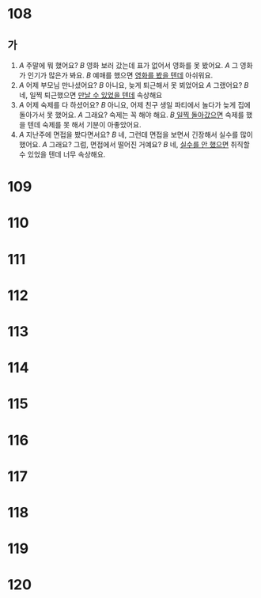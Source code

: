 # 108
## 가
1. *A* 주말에 뭐 했어요?
   *B* 영화 보러 갔는데 표가 없어서 영화를 못 봤어요.
   *A* 그 영화가 인기가 많은가 봐요.
   *B* 예매를 했으면 <u>영화를 봤을 텐데</u> 아쉬워요.
2.  *A* 어제 부모님 만나셨어요?
    *B* 아니요, 늦게 퇴근해서 못 뵈었어요
    *A* 그랬어요?
    *B* 네, 일찍 퇴근했으면 <u>만날 수 있었을 텐데</u> 속상해요
3.  *A* 어제 숙제를 다 하셨어요?
    *B* 아니요, 어제 친구 생일 파티에서 놀다가 늦게 집에 돌아가서 못 했어요.
    *A* 그래요? 숙제는 꼭 해야 해요.
    *B*<u> 일찍 돌아갔으면</u> 숙제를 했을 텐데 숙제를 못 해서 기분이 아좋았어요.
4.  *A* 지난주에 면접을 봤다면서요?
    *B* 네, 그런데 면접을 보면서 긴장해서 실수를 많이 했어요.
    *A* 그래요? 그럼, 면접에서 떨어진 거예요?
    *B* 네, <u>실수를 안 했으면</u> 취직할 수 있었을 텐데 너무 속상해요.
# 109
# 110
# 111
# 112
# 113
# 114
# 115
# 116
# 117
# 118
# 119
# 120